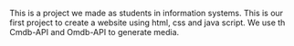 This is a project we made as students in information systems.
This is our first project to create a website using html, css and java script.
We use th Cmdb-API and Omdb-API to generate media.
